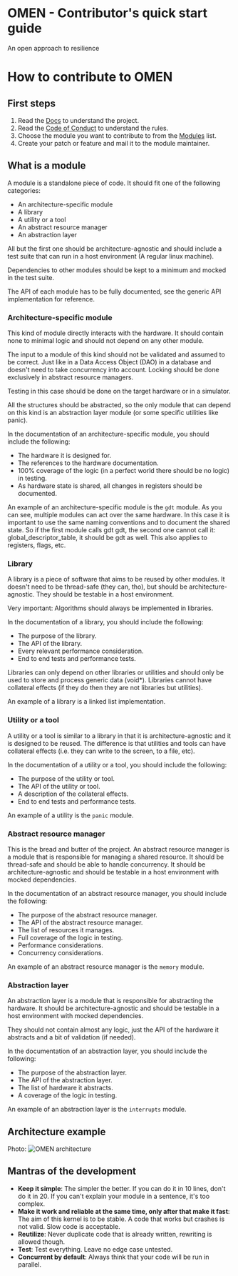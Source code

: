 # OMEN - Contributor's quick start guide

An open approach to resilience

# How to contribute to OMEN

## First steps

1. Read the [Docs](./README.md) to understand the project.
2. Read the [Code of Conduct](./CODE_OF_CONDUCT.md) to understand the rules.
3. Choose the module you want to contribute to from the [Modules](./docs/modules.md) list.
4. Create your patch or feature and mail it to the module maintainer.

## What is a module

A module is a standalone piece of code. It should fit one of the following categories:

- An architecture-specific module
- A library
- A utility or a tool
- An abstract resource manager
- An abstraction layer

All but the first one should be architecture-agnostic and should include a test suite that
can run in a host environment (A regular linux machine).

Dependencies to other modules should be kept to a minimum and mocked in the test suite.

The API of each module has to be fully documented, see the generic API implementation for
reference. 

### Architecture-specific module

This kind of module directly interacts with the hardware. It should contain none to minimal
logic and should not depend on any other module.

The input to a module of this kind should not be validated and assumed to be correct. Just
like in a Data Access Object (DAO) in a database and doesn't need to take concurrency into
account. Locking should be done exclusively in abstract resource managers.

Testing in this case should be done on the target hardware or in a simulator.

All the structures should be abstracted, so the only module that can depend on this kind is
an abstraction layer module (or some specific utilities like panic).

In the documentation of an architecture-specific module, you should include the following:

- The hardware it is designed for.
- The references to the hardware documentation.
- 100% coverage of the logic (in a perfect world there should be no logic) in testing.
- As hardware state is shared, all changes in registers should be documented.

An example of an architecture-specific module is the `gdt` module. As you can see, multiple
modules can act over the same hardware. In this case it is important to use the same naming
conventions and to document the shared state. So if the first module calls gdt gdt, the second
one cannot call it: global_descriptor_table, it should be gdt as well. This also applies to
registers, flags, etc.

### Library

A library is a piece of software that aims to be reused by other modules. It doesn't need to be
thread-safe (they can, tho), but should be architecture-agnostic. They should be testable in a host environment.

Very important: Algorithms should always be implemented in libraries.

In the documentation of a library, you should include the following:

- The purpose of the library.
- The API of the library.
- Every relevant performance consideration.
- End to end tests and performance tests.

Libraries can only depend on other libraries or utilities and should only be used to store and
process generic data (void*). Libraries cannot have collateral effects (if they do then they are
not libraries but utilities).

An example of a library is a linked list implementation.

### Utility or a tool

A utility or a tool is similar to a library in that it is architecture-agnostic and it is designed
to be reused. The difference is that utilities and tools can have collateral effects (i.e. they can
write to the screen, to a file, etc).

In the documentation of a utility or a tool, you should include the following:

- The purpose of the utility or tool.
- The API of the utility or tool.
- A description of the collateral effects.
- End to end tests and performance tests.

An example of a utility is the `panic` module.

### Abstract resource manager

This is the bread and butter of the project. An abstract resource manager is a module that is
responsible for managing a shared resource. It should be thread-safe and should be able to handle
concurrency. It should be architecture-agnostic and should be testable in a host environment with
mocked dependencies.

In the documentation of an abstract resource manager, you should include the following:

- The purpose of the abstract resource manager.
- The API of the abstract resource manager.
- The list of resources it manages.
- Full coverage of the logic in testing.
- Performance considerations.
- Concurrency considerations.

An example of an abstract resource manager is the `memory` module.

### Abstraction layer

An abstraction layer is a module that is responsible for abstracting the hardware. It should be
architecture-agnostic and should be testable in a host environment with mocked dependencies.

They should not contain almost any logic, just the API of the hardware it abstracts and a bit
of validation (if needed).

In the documentation of an abstraction layer, you should include the following:

- The purpose of the abstraction layer.
- The API of the abstraction layer.
- The list of hardware it abstracts.
- A coverage of the logic in testing.

An example of an abstraction layer is the `interrupts` module.

## Architecture example

Photo:
![OMEN architecture](./arch.png)

## Mantras of the development

- **Keep it simple**: The simpler the better. If you can do it in 10 lines, don't do it in 20.
If you can't explain your module in a sentence, it's too complex.
- **Make it work and reliable at the same time, only after that make it fast**: The aim of this
kernel is to be stable. A code that works but crashes is not valid. Slow code is acceptable.
- **Reutilize**: Never duplicate code that is already written, rewriting is allowed though.
- **Test**: Test everything. Leave no edge case untested.
- **Concurrent by default**: Always think that your code will be run in parallel.
